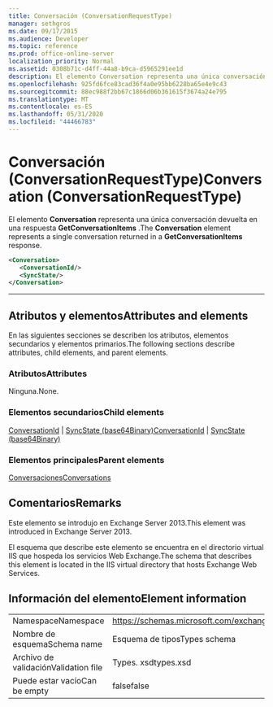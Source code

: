 ```yaml
---
title: Conversación (ConversationRequestType)
manager: sethgros
ms.date: 09/17/2015
ms.audience: Developer
ms.topic: reference
ms.prod: office-online-server
localization_priority: Normal
ms.assetid: 0308b71c-d4ff-44a8-b9ca-d5965291ee1d
description: El elemento Conversation representa una única conversación devuelta en una respuesta GetConversationItems.
ms.openlocfilehash: 925fd6fce83cad36f4a0e95bb6228ba65e4e9c43
ms.sourcegitcommit: 88ec988f2bb67c1866d06b361615f3674a24e795
ms.translationtype: MT
ms.contentlocale: es-ES
ms.lasthandoff: 05/31/2020
ms.locfileid: "44466783"
---
```

# <a name="conversation-conversationrequesttype"></a><span data-ttu-id="b70a0-103">Conversación (ConversationRequestType)</span><span class="sxs-lookup"><span data-stu-id="b70a0-103">Conversation (ConversationRequestType)</span></span>

<span data-ttu-id="b70a0-104">El elemento **Conversation** representa una única conversación devuelta en una respuesta **GetConversationItems** .</span><span class="sxs-lookup"><span data-stu-id="b70a0-104">The **Conversation** element represents a single conversation returned in a **GetConversationItems** response.</span></span> 
  
```XML
<Conversation>
   <ConversationId/>
   <SyncState/>
</Conversation>
```

 ****
## <a name="attributes-and-elements"></a><span data-ttu-id="b70a0-105">Atributos y elementos</span><span class="sxs-lookup"><span data-stu-id="b70a0-105">Attributes and elements</span></span>

<span data-ttu-id="b70a0-106">En las siguientes secciones se describen los atributos, elementos secundarios y elementos primarios.</span><span class="sxs-lookup"><span data-stu-id="b70a0-106">The following sections describe attributes, child elements, and parent elements.</span></span>
  
### <a name="attributes"></a><span data-ttu-id="b70a0-107">Atributos</span><span class="sxs-lookup"><span data-stu-id="b70a0-107">Attributes</span></span>

<span data-ttu-id="b70a0-108">Ninguna.</span><span class="sxs-lookup"><span data-stu-id="b70a0-108">None.</span></span>
  
### <a name="child-elements"></a><span data-ttu-id="b70a0-109">Elementos secundarios</span><span class="sxs-lookup"><span data-stu-id="b70a0-109">Child elements</span></span>

<span data-ttu-id="b70a0-110">[ConversationId](conversationid.md)  |  [SyncState (base64Binary)](syncstate-base64binary.md)</span><span class="sxs-lookup"><span data-stu-id="b70a0-110">[ConversationId](conversationid.md) | [SyncState (base64Binary)](syncstate-base64binary.md)</span></span>
  
### <a name="parent-elements"></a><span data-ttu-id="b70a0-111">Elementos principales</span><span class="sxs-lookup"><span data-stu-id="b70a0-111">Parent elements</span></span>

[<span data-ttu-id="b70a0-112">Conversaciones</span><span class="sxs-lookup"><span data-stu-id="b70a0-112">Conversations</span></span>](conversations-ex15websvcsotherref.md)
  
## <a name="remarks"></a><span data-ttu-id="b70a0-113">Comentarios</span><span class="sxs-lookup"><span data-stu-id="b70a0-113">Remarks</span></span>

<span data-ttu-id="b70a0-114">Este elemento se introdujo en Exchange Server 2013.</span><span class="sxs-lookup"><span data-stu-id="b70a0-114">This element was introduced in Exchange Server 2013.</span></span>
  
<span data-ttu-id="b70a0-115">El esquema que describe este elemento se encuentra en el directorio virtual IIS que hospeda los servicios Web Exchange.</span><span class="sxs-lookup"><span data-stu-id="b70a0-115">The schema that describes this element is located in the IIS virtual directory that hosts Exchange Web Services.</span></span>
  
## <a name="element-information"></a><span data-ttu-id="b70a0-116">Información del elemento</span><span class="sxs-lookup"><span data-stu-id="b70a0-116">Element information</span></span>

|||
|:-----|:-----|
|<span data-ttu-id="b70a0-117">Namespace</span><span class="sxs-lookup"><span data-stu-id="b70a0-117">Namespace</span></span>  <br/> |https://schemas.microsoft.com/exchange/services/2006/types  <br/> |
|<span data-ttu-id="b70a0-118">Nombre de esquema</span><span class="sxs-lookup"><span data-stu-id="b70a0-118">Schema name</span></span>  <br/> |<span data-ttu-id="b70a0-119">Esquema de tipos</span><span class="sxs-lookup"><span data-stu-id="b70a0-119">Types schema</span></span>  <br/> |
|<span data-ttu-id="b70a0-120">Archivo de validación</span><span class="sxs-lookup"><span data-stu-id="b70a0-120">Validation file</span></span>  <br/> |<span data-ttu-id="b70a0-121">Types. xsd</span><span class="sxs-lookup"><span data-stu-id="b70a0-121">types.xsd</span></span>  <br/> |
|<span data-ttu-id="b70a0-122">Puede estar vacío</span><span class="sxs-lookup"><span data-stu-id="b70a0-122">Can be empty</span></span>  <br/> |<span data-ttu-id="b70a0-123">false</span><span class="sxs-lookup"><span data-stu-id="b70a0-123">false</span></span>  <br/> |
   

